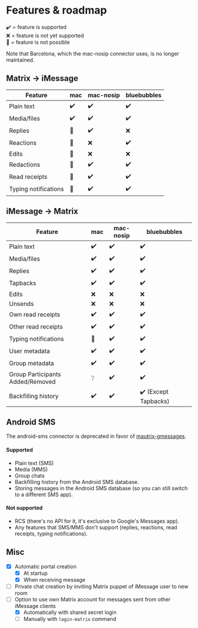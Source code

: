 # Features & roadmap
✔️ = feature is supported  
❌ = feature is not yet supported  
🛑 = feature is not possible

Note that Barcelona, which the mac-nosip connector uses, is no longer maintained.

## Matrix → iMessage
| Feature              | mac | mac-nosip | bluebubbles |
|----------------------|-----|-----------|-------------|
| Plain text           | ✔️  | ✔️        | ✔️          |
| Media/files          | ✔️  | ✔️        | ✔️          |
| Replies              | 🛑  | ✔️        | ❌          |
| Reactions            | 🛑  | ❌        | ✔️          |
| Edits                | 🛑  | ❌        | ❌          |
| Redactions           | 🛑  | ✔️        | ✔️          |
| Read receipts        | 🛑  | ✔️        | ✔️          |
| Typing notifications | 🛑  | ✔️        | ✔️          |

## iMessage → Matrix
| Feature              | mac | mac-nosip | bluebubbles |
|----------------------|-----|-----------|-------------|
| Plain text           | ✔️  | ✔️        | ✔️          |
| Media/files          | ✔️  | ✔️        | ✔️          |
| Replies              | ✔️  | ✔️        | ✔️          |
| Tapbacks             | ✔️  | ✔️        | ✔️          |
| Edits                | ❌  | ❌        | ❌          |
| Unsends              | ❌  | ❌        | ❌          |
| Own read receipts    | ✔️  | ✔️        | ✔️          |
| Other read receipts  | ✔️  | ✔️        | ✔️          |
| Typing notifications | 🛑  | ✔️        | ✔️          |
| User metadata        | ✔️  | ✔️        | ✔️          |
| Group metadata       | ✔️  | ✔️        | ✔️          |
| Group Participants Added/Removed       | ❔  | ✔️        | ✔️          |
| Backfilling history  | ✔️  | ✔️        | ✔️ (Except Tapbacks)      |

## Android SMS
The android-sms connector is deprecated in favor of [mautrix-gmessages](https://github.com/mautrix/gmessages).

#### Supported
* Plain text (SMS)
* Media (MMS)
* Group chats
* Backfilling history from the Android SMS database.
* Storing messages in the Android SMS database
  (so you can still switch to a different SMS app).

#### Not supported
* RCS (there's no API for it, it's exclusive to Google's Messages app).
* Any features that SMS/MMS don't support
  (replies, reactions, read receipts, typing notifications).

## Misc
* [x] Automatic portal creation
  * [x] At startup
  * [x] When receiving message
* [ ] Private chat creation by inviting Matrix puppet of iMessage user to new room
* [ ] Option to use own Matrix account for messages sent from other iMessage clients
  * [x] Automatically with shared secret login
  * [ ] Manually with `login-matrix` command
